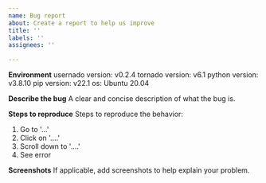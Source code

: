 ```yaml
---
name: Bug report
about: Create a report to help us improve
title: ''
labels: ''
assignees: ''

---
```


**Environment**
usernado version: v0.2.4
tornado version: v6.1
python version: v3.8.10
pip version: v22.1
os: Ubuntu 20.04

**Describe the bug**
A clear and concise description of what the bug is.

**Steps to reproduce**
Steps to reproduce the behavior:
1. Go to '...'
2. Click on '....'
3. Scroll down to '....'
4. See error

**Screenshots**
If applicable, add screenshots to help explain your problem.
